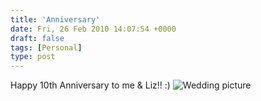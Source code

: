 ```yaml
---
title: 'Anniversary'
date: Fri, 26 Feb 2010 14:07:54 +0000
draft: false
tags: [Personal]
type: post
---
```


Happy 10th Anniversary to me & Liz!! :) ![Wedding picture](http://hphotos-snc3.fbcdn.net/hs208.snc3/21546_1308202977484_1002855515_30942602_7134865_n.jpg)